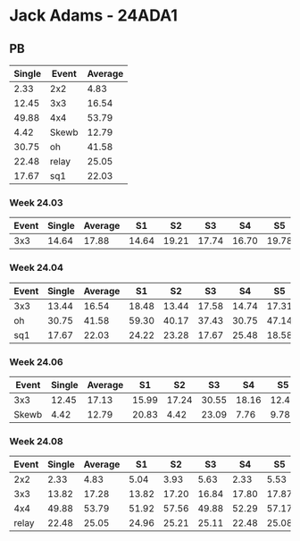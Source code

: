 # Jack Adams - 24ADA1

## PB
|Single|Event|Average|
|----|----|----|
|2.33|2x2|4.83|
|12.45|3x3|16.54|
|49.88|4x4|53.79|
|4.42|Skewb|12.79|
|30.75|oh|41.58|
|22.48|relay|25.05|
|17.67|sq1|22.03|
### Week 24.03
|Event|Single|Average|S1|S2|S3|S4|S5|
|-----|-------|------|--|--|--|--|--|
|3x3|14.64|17.88|14.64|19.21|17.74|16.70|19.78|
### Week 24.04
|Event|Single|Average|S1|S2|S3|S4|S5|
|-----|-------|------|--|--|--|--|--|
|3x3|13.44|16.54|18.48|13.44|17.58|14.74|17.31|
|oh|30.75|41.58|59.30|40.17|37.43|30.75|47.14|
|sq1|17.67|22.03|24.22|23.28|17.67|25.48|18.58|
### Week 24.06
|Event|Single|Average|S1|S2|S3|S4|S5|
|-----|-------|------|--|--|--|--|--|
|3x3|12.45|17.13|15.99|17.24|30.55|18.16|12.45|
|Skewb|4.42|12.79|20.83|4.42|23.09|7.76|9.78|
### Week 24.08
|Event|Single|Average|S1|S2|S3|S4|S5|
|-----|-------|------|--|--|--|--|--|
|2x2|2.33|4.83|5.04|3.93|5.63|2.33|5.53|
|3x3|13.82|17.28|13.82|17.20|16.84|17.80|17.87|
|4x4|49.88|53.79|51.92|57.56|49.88|52.29|57.17|
|relay|22.48|25.05|24.96|25.21|25.11|22.48|25.08|
